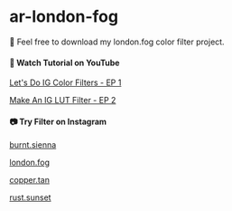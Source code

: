 # ar-london-fog
<p>🖤 Feel free to download my london.fog color filter project.</p>
<h4>🎵 Watch Tutorial on YouTube</h4>
<p><a href="https://youtu.be/yHEQAMJbE-w">Let's Do IG Color Filters - EP 1</a></p> 
<p><a href="https://youtu.be/Z1_GjXq83wY">Make An IG LUT Filter - EP 2</a></p>
<h4>📷 Try Filter on Instagram</h4>
<p><a href="https://www.instagram.com/ar/721528471757357">burnt.sienna</a></p> 
<p><a href="https://www.instagram.com/ar/2743463522556338">london.fog</a></p> 
<p><a href="https://www.instagram.com/ar/3452750861485110">copper.tan</a></p>  
<p><a href="https://www.instagram.com/ar/1021779441579398">rust.sunset</a></p> 
